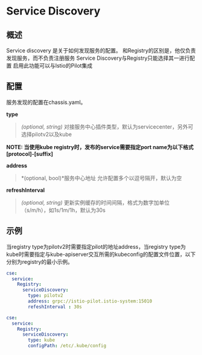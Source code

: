 # Service Discovery
## 概述

Service discovery 是关于如何发现服务的配置。
和Registry的区别是，他仅负责发现服务，而不负责注册服务
Service Discovery与Registry只能选择其一进行配置
启用此功能可以与Istio的Pilot集成

## 配置

服务发现的配置在chassis.yaml。

**type**
> *(optional, string)* 对接服务中心插件类型，默认为servicecenter，另外可选择pilotv2以及kube

**NOTE: 当使用kube registry时，发布的service需要指定port name为以下格式 [protocol]-[suffix]**

**address**
> *(optional, bool)*服务中心地址 允许配置多个以逗号隔开，默认为空

**refreshInterval**
> *(optional, string)* 更新实例缓存的时间间隔，格式为数字加单位（s/m/h），如1s/1m/1h，默认为30s

## 示例

当registry type为pilotv2时需要指定pilot的地址address，当registry type为kube时需要指定与kube-apiserver交互所需的kubeconfig的配置文件位置，以下分别为registry的最小示例。

```yaml
cse:
  service:
    Registry:
      serviceDiscovery:
        type: pilotv2
        address: grpc://istio-pilot.istio-system:15010
        refeshInterval : 30s
```

```yaml
cse:
  service:
    Registry:
      serviceDiscovery:
        type: kube
        configPath: /etc/.kube/config
```

